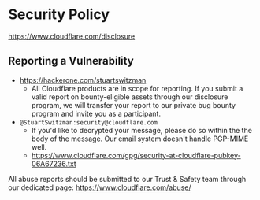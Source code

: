 # Security Policy

https://www.cloudflare.com/disclosure

## Reporting a Vulnerability

* https://hackerone.com/stuartswitzman
  * All Cloudflare products are in scope for reporting. If you submit a valid report on bounty-eligible assets through our disclosure program, we will transfer your report to our private bug bounty program and invite you as a participant.
* `@StuartSwitzman:security@cloudflare.com`
  * If you'd like to decrypted your message, please do so within the the body of the message. Our email system doesn't handle PGP-MIME well.
  * https://www.cloudflare.com/gpg/security-at-cloudflare-pubkey-06A67236.txt

All abuse reports should be submitted to our Trust & Safety team through our dedicated page: https://www.cloudflare.com/abuse/

